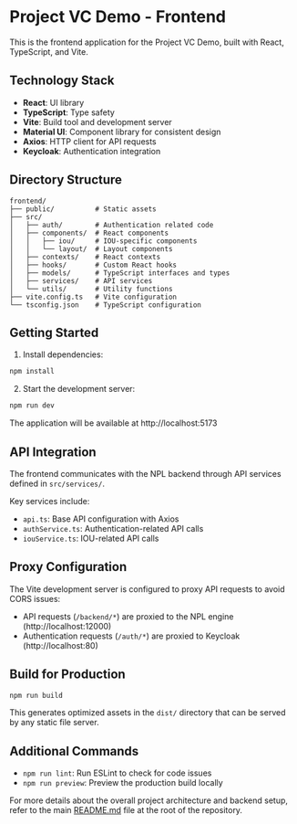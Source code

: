 # Project VC Demo - Frontend

This is the frontend application for the Project VC Demo, built with React, TypeScript, and Vite.

## Technology Stack

- **React**: UI library
- **TypeScript**: Type safety
- **Vite**: Build tool and development server
- **Material UI**: Component library for consistent design
- **Axios**: HTTP client for API requests
- **Keycloak**: Authentication integration

## Directory Structure

```
frontend/
├── public/          # Static assets
├── src/
│   ├── auth/        # Authentication related code
│   ├── components/  # React components
│   │   ├── iou/     # IOU-specific components
│   │   └── layout/  # Layout components
│   ├── contexts/    # React contexts
│   ├── hooks/       # Custom React hooks
│   ├── models/      # TypeScript interfaces and types
│   ├── services/    # API services
│   └── utils/       # Utility functions
├── vite.config.ts   # Vite configuration
└── tsconfig.json    # TypeScript configuration
```

## Getting Started

1. Install dependencies:
```bash
npm install
```

2. Start the development server:
```bash
npm run dev
```

The application will be available at http://localhost:5173

## API Integration

The frontend communicates with the NPL backend through API services defined in `src/services/`.

Key services include:
- `api.ts`: Base API configuration with Axios
- `authService.ts`: Authentication-related API calls
- `iouService.ts`: IOU-related API calls

## Proxy Configuration

The Vite development server is configured to proxy API requests to avoid CORS issues:

- API requests (`/backend/*`) are proxied to the NPL engine (http://localhost:12000)
- Authentication requests (`/auth/*`) are proxied to Keycloak (http://localhost:80)

## Build for Production

```bash
npm run build
```

This generates optimized assets in the `dist/` directory that can be served by any static file server.

## Additional Commands

- `npm run lint`: Run ESLint to check for code issues
- `npm run preview`: Preview the production build locally

For more details about the overall project architecture and backend setup, refer to the main [README.md](../README.md) file at the root of the repository.
